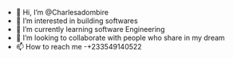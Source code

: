 - 👋 Hi, I’m @Charlesadombire
- 👀 I’m interested in building softwares
- 🌱 I’m currently learning software Engineering
- 💞️ I’m looking to collaborate with people who share in my dream
- 📫 How to reach me -+233549140522

<!---
Charlesadombire/Charlesadombire is a ✨ special ✨ repository because its `README.md` (this file) appears on your GitHub profile.
You can click the Preview link to take a look at your changes.
--->
